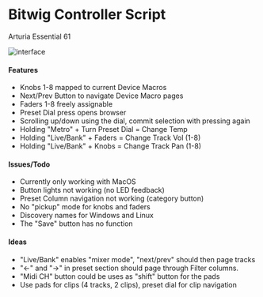 # Bitwig Controller Script

Arturia Essential 61 

![interface](https://i.imgur.com/toiXMwx.png)

#### Features
- Knobs 1-8 mapped to current Device Macros
- Next/Prev Button to navigate Device Macro pages
- Faders 1-8 freely assignable
- Preset Dial press opens browser
- Scrolling up/down using the dial, commit selection with pressing again
- Holding "Metro" + Turn Preset Dial = Change Temp
- Holding "Live/Bank" + Faders = Change Track Vol (1-8)
- Holding "Live/Bank" + Knobs = Change Track Pan (1-8)

#### Issues/Todo
- Currently only working with MacOS
- Button lights not working (no LED feedback)
- Preset Column navigation not working (category button)
- No "pickup" mode for knobs and faders
- Discovery names for Windows and Linux
- The "Save" button has no function

#### Ideas

- "Live/Bank" enables "mixer mode", "next/prev" should then page tracks
- "<-" and "->" in preset section should page through Filter columns.
- "Midi CH" button could be uses as "shift" button for the pads
- Use pads for clips (4 tracks, 2 clips), preset dial for clip navigation
